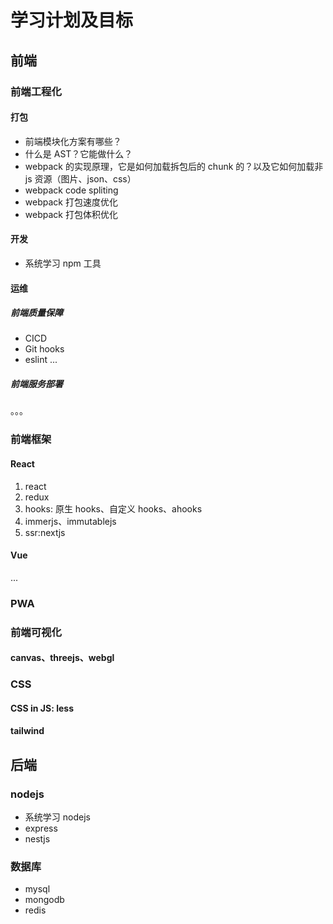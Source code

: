 <!--
 * @Author: songyipeng
 * @Date: 2022-09-15 10:09:10
-->

# 学习计划及目标

## 前端

### 前端工程化

#### 打包

- 前端模块化方案有哪些？
- 什么是 AST？它能做什么？
- webpack 的实现原理，它是如何加载拆包后的 chunk 的？以及它如何加载非 js 资源（图片、json、css）
- webpack code spliting
- webpack 打包速度优化
- webpack 打包体积优化

#### 开发

- 系统学习 npm 工具

#### 运维

##### 前端质量保障

- CICD
- Git hooks
- eslint
  ...

##### 前端服务部署

。。。

### 前端框架

#### React

1. react
2. redux
3. hooks: 原生 hooks、自定义 hooks、ahooks
4. immerjs、immutablejs
5. ssr:nextjs

#### Vue

...

### PWA

### 前端可视化

#### canvas、threejs、webgl

### CSS

#### CSS in JS: less

#### tailwind

## 后端

### nodejs

- 系统学习 nodejs
- express
- nestjs

### 数据库

- mysql
- mongodb
- redis
